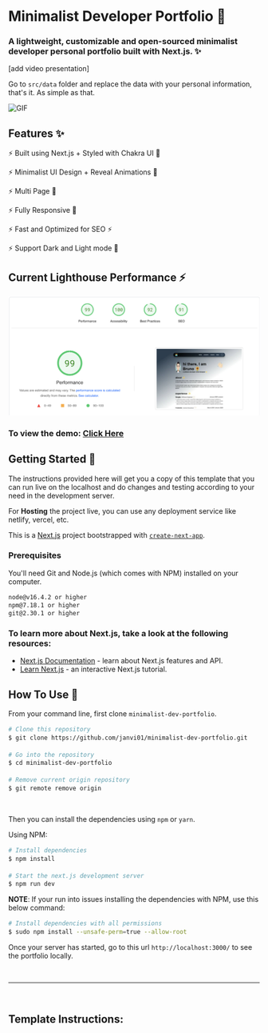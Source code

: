 # Minimalist Developer Portfolio 🚀

### A lightweight, customizable and open-sourced minimalist developer personal portfolio built with Next.js. ✨

[add video presentation]

Go to `src/data` folder and replace the data with your personal information, that's it. As simple as that.

![GIF](https://media.giphy.com/media/F1ZR9NJoNMmLWynn2M/giphy.gif)

## Features ✨

⚡️ Built using Next.js + Styled with Chakra UI 💫

⚡️ Minimalist UI Design + Reveal Animations 🌟

⚡️ Multi Page 💎

⚡️ Fully Responsive 🚀

⚡️ Fast and Optimized for SEO ⚡

⚡️ Support Dark and Light mode 🌙

## Current Lighthouse Performance ⚡

![Lighthouse](src/assets/Performance.png)

### To view the demo: [Click Here](https://minimalist-dev-portfolio.vercel.app/)

## Getting Started 🚀

The instructions provided here will get you a copy of this template that you can run live on the localhost and do changes and testing according to your need in the development server.

For **Hosting** the project live, you can use any deployment service like netlify, vercel, etc.

This is a [Next.js](https://nextjs.org/) project bootstrapped with [`create-next-app`](https://github.com/vercel/next.js/tree/canary/packages/create-next-app).

### Prerequisites

You'll need Git and Node.js (which comes with NPM) installed on your computer.

```
node@v16.4.2 or higher
npm@7.18.1 or higher
git@2.30.1 or higher
```

### To learn more about Next.js, take a look at the following resources:

- [Next.js Documentation](https://nextjs.org/docs) - learn about Next.js features and API.
- [Learn Next.js](https://nextjs.org/learn) - an interactive Next.js tutorial.

## How To Use 🔧

From your command line, first clone `minimalist-dev-portfolio`.

```bash
# Clone this repository
$ git clone https://github.com/janvi01/minimalist-dev-portfolio.git

# Go into the repository
$ cd minimalist-dev-portfolio

# Remove current origin repository
$ git remote remove origin
```

<br/>

Then you can install the dependencies using `npm` or `yarn`.

Using NPM:

```bash
# Install dependencies
$ npm install

# Start the next.js development server
$ npm run dev
```

**NOTE**:
If your run into issues installing the dependencies with NPM, use this below command:

```bash
# Install dependencies with all permissions
$ sudo npm install --unsafe-perm=true --allow-root
```

Once your server has started, go to this url `http://localhost:3000/` to see the portfolio locally.

<br>

---

<br>

## Template Instructions:
